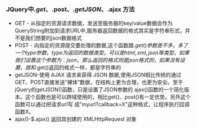 ### JQuery中$.get、$.post、$.getJSON、$.ajax 方法

- GET - 从指定的资源请求数据，发送至服务器的key/value数据会作为QueryString附加到请求URL中,服务器返回数据的格式其实是字符串形式，并不是我们想要的json数据格式
- POST - 向指定的资源提交要处理的数据,这个函数跟$.get()参数差不多，多了一个type参数，type为返回的数据类型，可以是html,xml,json等类型，如果我们设置这个参数为：json，那么返回的格式则是json格式的，如果没有设置，就 和$.get()返回的格式一样，都是字符串的
- getJSON-使用 AJAX 请求来获得 JSON 数据,使用JSON相比传统的通过 GET、POST直接发送“裸体”数据，在结构上更为合理，也更为安全。至于jQuery的getJSON()函数，只是设置了JSON参数的 ajax()函数的一个简化版本。这个函数也是可以跨域使用的，相比get()、post()有一定优势。另外这个函数可以通过把请求url写 成"myurl?callback=X"这种格式，让程序执行回调函数X。
- ajax()-$.ajax() 返回其创建的 XMLHttpRequest 对象

